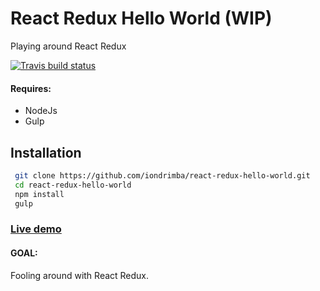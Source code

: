# React Redux Hello World (WIP)

Playing around React Redux

[![Travis build status](https://travis-ci.org/iondrimba/react-redux-hello-world.svg?branch=master)](https://travis-ci.org/iondrimba/react-redux-hello-world)


#### Requires:

* NodeJs
* Gulp

## Installation

```sh
 git clone https://github.com/iondrimba/react-redux-hello-world.git
 cd react-redux-hello-world
 npm install
 gulp
```

### [Live demo]

#### GOAL:
Fooling around with React Redux.


[Live demo]:<http://iondrimba.github.io/react-redux-hello-world/>
